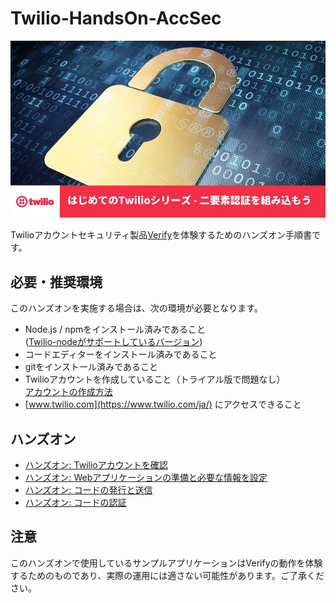 # Twilio-HandsOn-AccSec
![Twilio - 2FA](docs/assets/AccSec-Header.jpeg)

Twilioアカウントセキュリティ製品[Verify](https://jp.twilio.com/verify)を体験するためのハンズオン手順書です。

## 必要・推奨環境
このハンズオンを実施する場合は、次の環境が必要となります。

- Node.js / npmをインストール済みであること  
([Twilio-nodeがサポートしているバージョン](https://www.npmjs.com/package/twilio
))
- コードエディターをインストール済みであること
- gitをインストール済みであること
- Twilioアカウントを作成していること（トライアル版で問題なし）  
[アカウントの作成方法](https://www.twilio.com/blog/how-to-create-twilio-account-jp)
- [www.twilio.com](https://www.twilio.com/ja/) にアクセスできること

## ハンズオン

- [ハンズオン: Twilioアカウントを確認](docs/01-Twilio-Account/00-Overview.md)
- [ハンズオン: Webアプリケーションの準備と必要な情報を設定](docs/02-Prep-WebApp/00-Overview.md)
- [ハンズオン: コードの発行と送信](docs/03-Send-2FA-Code/00-Overview.md)
- [ハンズオン: コードの認証](docs/04-Verify-2FA-Code/00-Overview.md)

## 注意

このハンズオンで使用しているサンプルアプリケーションはVerifyの動作を体験するためのものであり、実際の運用には適さない可能性があります。ご了承ください。

